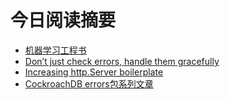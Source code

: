 # 今日阅读摘要

* [机器学习工程书](http://www.mlebook.com/wiki/doku.php)
* [Don’t just check errors, handle them gracefully](https://dave.cheney.net/2016/04/27/dont-just-check-errors-handle-them-gracefully)
* [Increasing http.Server boilerplate](https://bojanz.github.io/increasing-http-server-boilerplate-go/)
* [CockroachDB errors包系列文章](https://dr-knz.net/go-error-printing-catastrophe.html)
